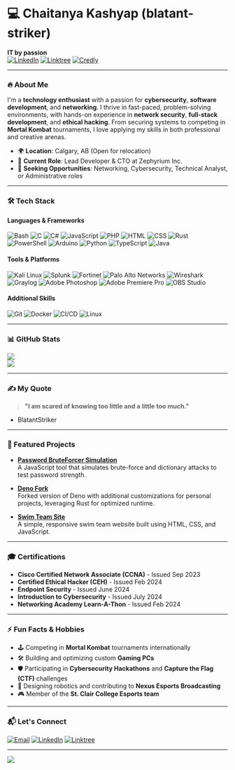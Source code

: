 # 💻 Chaitanya Kashyap (blatant-striker)
**IT by passion**  
[![LinkedIn](https://img.shields.io/badge/LinkedIn-Connect-blue)](https://www.linkedin.com/in/chaitanya-kashyap-7079b2239/) [![Linktree](https://img.shields.io/badge/Linktree-Explore-green)](https://linktr.ee/chaitanya.kyp) [![Credly](https://img.shields.io/badge/Certifications-View-orange)](https://www.credly.com/users/chaitanya-kashyap.6025dea7)

---

### 🔥 About Me
I'm a **technology enthusiast** with a passion for **cybersecurity**, **software development**, and **networking**. I thrive in fast-paced, problem-solving environments, with hands-on experience in **network security**, **full-stack development**, and **ethical hacking**. From securing systems to competing in **Mortal Kombat** tournaments, I love applying my skills in both professional and creative arenas.

- 🌍 **Location**: Calgary, AB (Open for relocation)  
- 💼 **Current Role**: Lead Developer & CTO at Zephyrium Inc.  
- 👀 **Seeking Opportunities**: Networking, Cybersecurity, Technical Analyst, or Administrative roles

---

### 🛠️ Tech Stack

#### **Languages & Frameworks**
![Bash](https://img.shields.io/badge/Bash-4EAA25?style=flat&logo=gnu-bash&logoColor=white)
![C](https://img.shields.io/badge/C-00599C?style=flat&logo=c&logoColor=white)
![C#](https://img.shields.io/badge/C%23-239120?style=flat&logo=c-sharp&logoColor=white)
![JavaScript](https://img.shields.io/badge/JavaScript-F7DF1E?style=flat&logo=javascript&logoColor=black)
![PHP](https://img.shields.io/badge/PHP-777BB4?style=flat&logo=php&logoColor=white)
![HTML](https://img.shields.io/badge/HTML-E34F26?style=flat&logo=html5&logoColor=white)
![CSS](https://img.shields.io/badge/CSS-1572B6?style=flat&logo=css3&logoColor=white)
![Rust](https://img.shields.io/badge/Rust-000000?style=flat&logo=rust&logoColor=white)
![PowerShell](https://img.shields.io/badge/PowerShell-5391FE?style=flat&logo=powershell&logoColor=white)
![Arduino](https://img.shields.io/badge/Arduino-00979D?style=flat&logo=arduino&logoColor=white)
![Python](https://img.shields.io/badge/Python-3776AB?style=flat&logo=python&logoColor=white)
![TypeScript](https://img.shields.io/badge/TypeScript-007ACC?style=flat&logo=typescript&logoColor=white)
![Java](https://img.shields.io/badge/Java-007396?style=flat&logo=java&logoColor=white)

#### **Tools & Platforms**
![Kali Linux](https://img.shields.io/badge/Kali_Linux-557C94?style=flat&logo=kali-linux&logoColor=white)
![Splunk](https://img.shields.io/badge/Splunk-000000?style=flat&logo=splunk&logoColor=white)
![Fortinet](https://img.shields.io/badge/Fortinet-EE3124?style=flat&logo=fortinet&logoColor=white)
![Palo Alto Networks](https://img.shields.io/badge/Palo_Alto_Networks-ED1C24?style=flat&logo=palo-alto-networks&logoColor=white)
![Wireshark](https://img.shields.io/badge/Wireshark-1679A7?style=flat&logo=wireshark&logoColor=white)
![Graylog](https://img.shields.io/badge/Graylog-444444?style=flat&logo=graylog&logoColor=red)
![Adobe Photoshop](https://img.shields.io/badge/Photoshop-31A8FF?style=flat&logo=adobe-photoshop&logoColor=white)
![Adobe Premiere Pro](https://img.shields.io/badge/Premiere_Pro-9999FF?style=flat&logo=adobe-premiere-pro&logoColor=white)
![OBS Studio](https://img.shields.io/badge/OBS_Studio-302E31?style=flat&logo=obs-studio&logoColor=white)

#### **Additional Skills**
![Git](https://img.shields.io/badge/Git-F05032?style=flat&logo=git&logoColor=white)
![Docker](https://img.shields.io/badge/Docker-2496ED?style=flat&logo=docker&logoColor=white)
![CI/CD](https://img.shields.io/badge/CI%2FCD-6DB33F?style=flat&logo=continuous-integration&logoColor=white)
![Linux](https://img.shields.io/badge/Linux-FCC624?style=flat&logo=linux&logoColor=black)

---

### 📊 GitHub Stats

![](https://github-readme-streak-stats.herokuapp.com/?user=blatant-striker&theme=dark&hide_border=false)<br/>
![](https://github-readme-stats.vercel.app/api/top-langs/?username=blatant-striker&theme=dark&hide_border=false&include_all_commits=true&count_private=true&layout=compact)

---

### ✍️ My Quote

> **"I am scared of knowing too little and a little too much."**
- BlatantStriker


---

### 🚀 Featured Projects
- **[Password BruteForcer Simulation](https://github.com/blatant-striker/Password-BruteForcer-Simulation)**  
  A JavaScript tool that simulates brute-force and dictionary attacks to test password strength.

- **[Deno Fork](https://github.com/blatant-striker/deno)**  
  Forked version of Deno with additional customizations for personal projects, leveraging Rust for optimized runtime.

- **[Swim Team Site](https://github.com/blatant-striker/Swim-Team-Site)**  
  A simple, responsive swim team website built using HTML, CSS, and JavaScript. 

---

### 🎓 Certifications
- **Cisco Certified Network Associate (CCNA)** - Issued Sep 2023  
- **Certified Ethical Hacker (CEH)** - Issued Feb 2024  
- **Endpoint Security** - Issued June 2024  
- **Introduction to Cybersecurity** - Issued July 2024  
- **Networking Academy Learn-A-Thon** - Issued Feb 2024  

---

### ⚡ Fun Facts & Hobbies
- 🕹️ Competing in **Mortal Kombat** tournaments internationally  
- 🛠️ Building and optimizing custom **Gaming PCs**  
- 🛡️ Participating in **Cybersecurity Hackathons** and **Capture the Flag (CTF)** challenges  
- 🎥 Designing robotics and contributing to **Nexus Esports Broadcasting**  
- 🎮 Member of the **St. Clair College Esports team**

---

### 📬 Let's Connect
[![Email](https://img.shields.io/badge/Email-Mail_me-red?style=flat&logo=gmail)](mailto:chaitanya.kyp@gmail.com)
[![LinkedIn](https://img.shields.io/badge/LinkedIn-Connect-blue)](https://www.linkedin.com/in/chaitanya-kashyap-7079b2239/)
[![Linktree](https://img.shields.io/badge/Linktree-Explore-green)](https://linktr.ee/chaitanya.kyp)

---

[![](https://visitcount.itsvg.in/api?id=blatant-striker&icon=0&color=0)](https://visitcount.itsvg.in)
